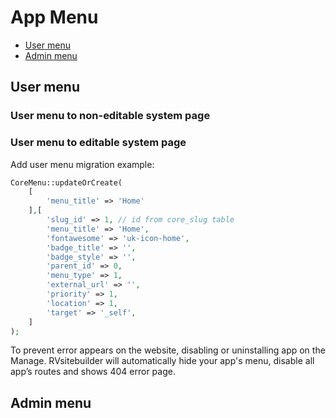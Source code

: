 # App Menu
  - [User menu](#User-menu)
  - [Admin menu](#Admin-menu) 

<a name="User-menu"></a>
## User menu
 <!-- Todo @pram -->

 ### User menu to non-editable system page


 ### User menu to editable system page

Add user menu migration example: 
```php
CoreMenu::updateOrCreate(
    [
        'menu_title' => 'Home'
    ],[
        'slug_id' => 1, // id from core_slug table
        'menu_title' => 'Home',
        'fontawesome' => 'uk-icon-home',
        'badge_title' => '',
        'badge_style' => '',
        'parent_id' => 0,
        'menu_type' => 1,
        'external_url' => '',
        'priority' => 1,
        'location' => 1,
        'target' => '_self',
    ]
);
```
To prevent error appears on the website, disabling or uninstalling app on the Manage.  RVsitebuilder will automatically hide your app's menu, disable all app’s routes and shows 404 error page.  


<a name="Admin-menu"></a>
## Admin menu

 <!-- Todo @jan -->